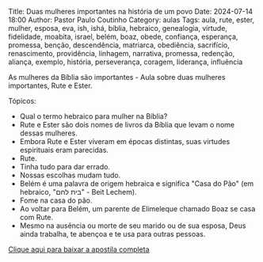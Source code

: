 Title: Duas mulheres importantes na história de um povo
Date: 2024-07-14 18:00
Author: Pastor Paulo Coutinho
Category: aulas
Tags: aula, rute, ester, mulher, esposa, eva, ish, ishá, bíblia, hebraico, genealogia, virtude, fidelidade, moabita, israel, belém, boaz, obede, confiança, esperança, promessa, benção, descendência, matriarca, obediência, sacrifício, renascimento, providência, linhagem, narrativa, promessa, redenção, aliança, exemplo, história, perseverança, coragem, liderança, influência

As mulheres da Bíblia são importantes - Aula sobre duas mulheres importantes, Rute e Ester.

Tópicos:

- Qual o termo hebraico para mulher na Bíblia?
- Rute e Ester são dois nomes de livros da Bíblia que levam o nome dessas mulheres.
- Embora Rute e Ester viveram em épocas distintas, suas virtudes espirituais eram parecidas.
- Rute.
- Tinha tudo para dar errado.
- Nossas escolhas mudam tudo.
- Belém é uma palavra de origem hebraica e significa "Casa do Pão" (em hebraico, "בית לחם" - Beit Lechem).
- Fome na casa do pão.
- Ao voltar para Belém, um parente de Elimeleque chamado Boaz se casa com Rute.
- Mesmo na ausência ou morte de seu marido ou de sua esposa, Deus ainda trabalha, te abençoa e te usa para outras pessoas.

[Clique aqui para baixar a apostila completa](https://www.dropbox.com/scl/fi/jjhy8s8x42x8oxp6ht37c/Aula-EBD-Duas-mulheres-importantes-na-hist-ria-de-um-povo-Rute-e-Ester-14_07_2024.pdf?rlkey=176wo1p8hq84pke7xqz9gtxti&dl=1)
